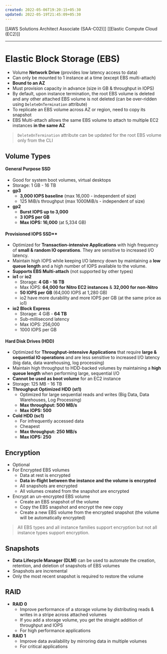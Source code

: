 ```yaml
---
created: 2022-05-06T19:20:15+05:30
updated: 2022-05-19T21:45:09+05:30
---
```

[[AWS Solutions Architect Associate (SAA-C02)]]
[[Elastic Compute Cloud (EC2)]]

---
# Elastic Block Storage (EBS)
- Volume **Network Drive** (provides low latency access to data)
- Can only be mounted to 1 instance at a time (except EBS multi-attach)
- **Bound to an AZ**
- Must provision capacity in advance (size in GB & throughput in IOPS)
- By default, upon instance termination, the root EBS volume is deleted and any other attached EBS volume is not deleted (can be over-ridden using `DeleteOnTermination` attribute)
- To replicate an EBS volume across AZ or region, need to copy its snapshot
- EBS Multi-attach allows the same EBS volume to attach to multiple EC2 instances **in the same AZ**

> `DeleteOnTermination` attribute can be updated for the root EBS volume only from the CLI

## Volume Types
#### General Purpose SSD
- Good for system boot volumes, virtual desktops
- Storage: 1 GB - 16 TB
- **gp3**
	- **3,000 lOPS baseline** (max 16,000 - independent of size)
	- 125 MiB/s throughput (max 1000MiB/s - independent of size)
- **gp2**
	- **Burst IOPS up to 3,000**
	- **3 IOPS per GB**
	- **Max IOPS: 16,000** (at 5,334 GB)
#### Provisioned IOPS SSD**
- Optimized for **Transaction-intensive Applications** with high frequency of **small & random IO operations**. They are sensitive to increased I/O latency.
- Maintain high IOPS while keeping I/O latency down by maintaining a **low queue length** and a high number of IOPS available to the volume.
- **Supports EBS Multi-attach** (not supported by other types)
- **io1** or **io2**
	-   Storage: **4 GB - 16 TB**
	-   Max IOPS: **64,000 for Nitro EC2 instances** & **32,000 for non-Nitro**
	-   **50 lOPS per GB** (64,000 IOPS at 1,280 GB)
	-   io2 have more durability and more IOPS per GB (at the same price as io1)
- **io2 Block Express**
	-   Storage: 4 GiB - **64 TB**
	-   Sub-millisecond latency
	-   Max IOPS: 256,000
	-   1000 lOPS per GB
#### Hard Disk Drives (HDD)
- Optimized for **Throughput-intensive Applications** that require **large & sequential IO operations** and are less sensitive to increased I/O latency (big data, data warehousing, log processing)
- Maintain high throughput to HDD-backed volumes by maintaining a **high queue length** when performing large, sequential I/O
- **Cannot be used as boot volume** for an EC2 instance
- Storage: 125 MB - 16 TB
- **Throughput Optimized HDD (st1)**
	- Optimized for large sequential reads and writes (Big Data, Data Warehouses, Log Processing)
	- **Max throughput: 500 MB/s**
	- **Max IOPS: 500**
-   **Cold HDD (sc1)**
	- For infrequently accessed data
	- Cheapest
	- **Max throughput: 250 MB/s**
	- **Max IOPS: 250**

## Encryption
- Optional
-   For Encrypted EBS volumes
    -   Data at rest is encrypted
    -   **Data in-flight between the instance and the volume is encrypted**
    -   All snapshots are encrypted
    -   All volumes created from the snapshot are encrypted
- Encrypt an un-encrypted EBS volume
	-   Create an EBS snapshot of the volume
    -   Copy the EBS snapshot and encrypt the new copy
    -   Create a new EBS volume from the encrypted snapshot (the volume will be automatically encrypted)

> All EBS types and all instance families support encryption but not all instance types support encryption.

## Snapshots
- **Data Lifecycle Manager (DLM)** can be used to automate the creation, retention, and deletion of snapshots of EBS volumes
- Snapshots are incremental
- Only the most recent snapshot is required to restore the volume

## RAID
- **RAID 0**
	- Improve performance of a storage volume by distributing reads & writes in a stripe across attached volumes
	- If you add a storage volume, you get the straight addition of throughput and IOPS
	- For high performance applications
- **RAID 1**
	- Improve data availability by mirroring data in multiple volumes
	- For critical applications